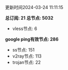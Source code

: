 更新时间2024-03-24 11:11:15

**总订阅: 21**
**总节点: 5032**
- vless节点: 6

**google ping有效节点: 286**
- ss节点: 151
- v2ray节点: 113
- trojan节点: 22
